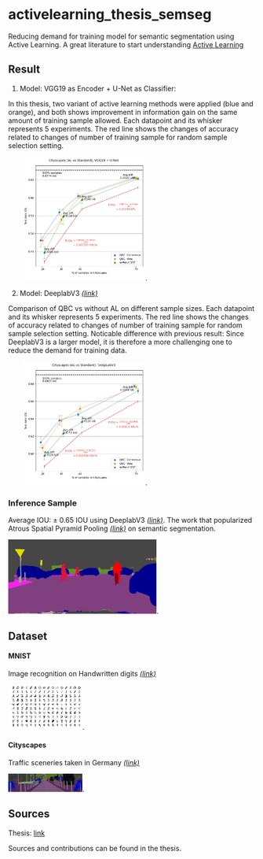 # activelearning_thesis_semseg

Reducing demand for training model for semantic segmentation using Active Learning. A great literature to start understanding [Active Learning](http://www.cs.cmu.edu/~bsettles/pub/settles.activelearning.pdf)

## Result

1. Model: VGG19 as Encoder + U-Net as Classifier: 

In this thesis, two variant of active learning methods were applied (blue and orange), and both shows improvement in information gain on the same amount of training sample allowed. Each datapoint and its whisker represents 5 experiments. The red line shows the changes of accuracy related to changes of number of training sample for random sample selection setting.

&nbsp;&nbsp;&nbsp;&nbsp;&nbsp;&nbsp; <img src=image_examples/bulk_mini_all.png width="50%">.


2. Model: DeeplabV3 [*(link)*](https://paperswithcode.com/method/deeplabv3#:~:text=DeepLabv3%20is%20a%20semantic%20segmentation,by%20adopting%20multiple%20atrous%20rates.)

Comparison of QBC vs without AL on different sample sizes. Each datapoint and its whisker represents 5 experiments. The red line shows the changes of accuracy related to changes of number of training sample for random sample selection setting. Noticable difference with previous result: Since DeeplabV3 is a larger model, it is therefore a more challenging one to reduce the demand for training data.

&nbsp;&nbsp;&nbsp;&nbsp;&nbsp;&nbsp; <img src=image_examples/bulk_all.png width="50%">.

### Inference Sample 
Average IOU: ± 0.65 IOU using DeeplabV3 [*(link)*](https://paperswithcode.com/method/deeplabv3#:~:text=DeepLabv3%20is%20a%20semantic%20segmentation,by%20adopting%20multiple%20atrous%20rates.). The work that popularized Atrous Spatial Pyramid Pooling [*(link)*](https://arxiv.org/abs/1606.00915v2) on semantic segmentation.

<img src=image_examples/inference_example.png width="60%">.

## Dataset 

#### MNIST
Image recognition on Handwritten digits [*(link)*](http://yann.lecun.com/exdb/mnist/)

<img src=image_examples/mnist_example.png width="30%">.

#### Cityscapes
Traffic sceneries taken in Germany [*(link)*](https://www.cityscapes-dataset.com/)

<img src=image_examples/cityscapes_example.png width="30%">.

## Sources

Thesis: [link](https://drive.google.com/file/d/1jBDupzZuklW6y4vR5nasu3iL14DSzlUu/view?usp=sharing)

Sources and contributions can be found in the thesis.
